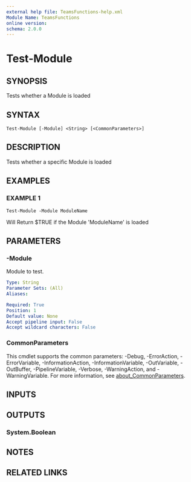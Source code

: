 ```yaml
---
external help file: TeamsFunctions-help.xml
Module Name: TeamsFunctions
online version:
schema: 2.0.0
---
```


# Test-Module

## SYNOPSIS
Tests whether a Module is loaded

## SYNTAX

```
Test-Module [-Module] <String> [<CommonParameters>]
```

## DESCRIPTION
Tests whether a specific Module is loaded

## EXAMPLES

### EXAMPLE 1
```
Test-Module -Module ModuleName
```

Will Return $TRUE if the Module 'ModuleName' is loaded

## PARAMETERS

### -Module
Module to test.

```yaml
Type: String
Parameter Sets: (All)
Aliases:

Required: True
Position: 1
Default value: None
Accept pipeline input: False
Accept wildcard characters: False
```

### CommonParameters
This cmdlet supports the common parameters: -Debug, -ErrorAction, -ErrorVariable, -InformationAction, -InformationVariable, -OutVariable, -OutBuffer, -PipelineVariable, -Verbose, -WarningAction, and -WarningVariable. For more information, see [about_CommonParameters](http://go.microsoft.com/fwlink/?LinkID=113216).

## INPUTS

## OUTPUTS

### System.Boolean
## NOTES

## RELATED LINKS
